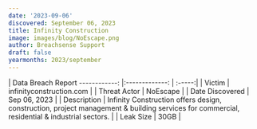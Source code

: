 ```yaml
---
date: '2023-09-06'
discovered: September 06, 2023
title: Infinity Construction
image: images/blog/NoEscape.png
author: Breachsense Support
draft: false
yearmonths: 2023/september
---
```



| Data Breach Report
------------:     |:-------------:    | :-----:|
| Victim      | infinityconstruction.com      | 
| Threat Actor      | NoEscape      | 
| Date Discovered      | Sep 06, 2023      | 
| Description      | Infinity Construction offers design, construction, project management & building services for commercial, residential & industrial sectors.      | 
| Leak Size      | 30GB      | 

